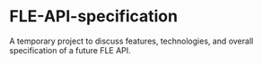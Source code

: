 # FLE-API-specification
A temporary project to discuss features, technologies, and overall specification of a future FLE API.

